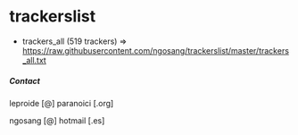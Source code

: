 # trackerslist

* trackers_all (519 trackers) => https://raw.githubusercontent.com/ngosang/trackerslist/master/trackers_all.txt

##### Contact
leproide [@] paranoici [.org]

ngosang [@] hotmail [.es]
